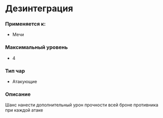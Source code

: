 # Дезинтеграция

### Применяется к:

* Мечи

### Максимальный уровень&#x20;

* 4

### Тип чар

* Атакующие

### Описание&#x20;

Шанс нанести дополнительный урон прочности всей броне противника при каждой атаке

